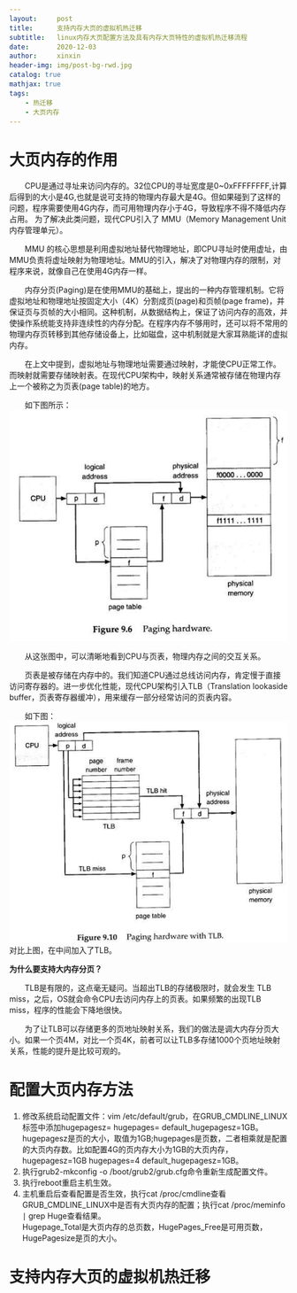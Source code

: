 ```yaml
---
layout:     post                    
title:      支持内存大页的虚拟机热迁移               
subtitle:   linux内存大页配置方法及具有内存大页特性的虚拟机热迁移流程 
date:       2020-12-03             
author:     xinxin                     
header-img: img/post-bg-rwd.jpg    
catalog: true                       
mathjax: true
tags:                               
    - 热迁移
    - 大页内存
---
```

# 大页内存的作用
　　CPU是通过寻址来访问内存的。32位CPU的寻址宽度是0~0xFFFFFFFF,计算后得到的大小是4G,也就是说可支持的物理内存最大是4G。但如果碰到了这样的问题，程序需要使用4G内存，而可用物理内存小于4G，导致程序不得不降低内存占用。
为了解决此类问题，现代CPU引入了 MMU（Memory Management Unit 内存管理单元）。

　　MMU 的核心思想是利用虚拟地址替代物理地址，即CPU寻址时使用虚址，由 MMU负责将虚址映射为物理地址。MMU的引入，解决了对物理内存的限制，对程序来说，就像自己在使用4G内存一样。

　　内存分页(Paging)是在使用MMU的基础上，提出的一种内存管理机制。它将虚拟地址和物理地址按固定大小（4K）分割成页(page)和页帧(page frame)，并保证页与页帧的大小相同。这种机制，从数据结构上，保证了访问内存的高效，并使操作系统能支持非连续性的内存分配。在程序内存不够用时，还可以将不常用的物理内存页转移到其他存储设备上，比如磁盘，这中机制就是大家耳熟能详的虚拟内存。

　　在上文中提到，虚拟地址与物理地址需要通过映射，才能使CPU正常工作。
而映射就需要存储映射表。在现代CPU架构中，映射关系通常被存储在物理内存上一个被称之为页表(page table)的地方。

　　如下图所示：
![.](/img/paging_hardware.jpg)

　　从这张图中，可以清晰地看到CPU与页表，物理内存之间的交互关系。　　

　　页表是被存储在内存中的。我们知道CPU通过总线访问内存，肯定慢于直接访问寄存器的。进一步优化性能，现代CPU架构引入TLB（Translation lookaside buffer，页表寄存器缓冲），用来缓存一部分经常访问的页表内容。

　　如下图：
![.](/img/paging_hardware_with_TLB.jpg)
对比上图，在中间加入了TLB。

**为什么要支持大内存分页？**  

　　TLB是有限的，这点毫无疑问。当超出TLB的存储极限时，就会发生 TLB miss，之后，OS就会命令CPU去访问内存上的页表。如果频繁的出现TLB miss，程序的性能会下降地很快。

　　为了让TLB可以存储更多的页地址映射关系，我们的做法是调大内存分页大小。如果一个页4M，对比一个页4K，前者可以让TLB多存储1000个页地址映射关系，性能的提升是比较可观的。

# 配置大页内存方法
1. 修改系统启动配置文件：vim /etc/default/grub，在GRUB_CMDLINE_LINUX标签中添加hugepagesz=<pagesize> hugepages=<pagenumber> default\_hugepagesz=1GB。hugepagesz是页的大小，取值为1GB;hugepages是页数，二者相乘就是配置的大页内存数。比如配置4G的页内存大小为1GB的大页内存，hugepagesz=1GB hugepages=4 default_hugepagesz=1GB。
2. 执行grub2-mkconfig -o /boot/grub2/grub.cfg命令重新生成配置文件。
3. 执行reboot重启主机生效。
4. 主机重启后查看配置是否生效，执行cat /proc/cmdline查看GRUB_CMDLINE_LINUX中是否有大页内存的配置；执行cat /proc/meminfo $\mid$ grep Huge查看结果。  
Hugepage\_Total是大页内存的总页数，HugePages_Free是可用页数，HugePagesize是页的大小。

# 支持内存大页的虚拟机热迁移

